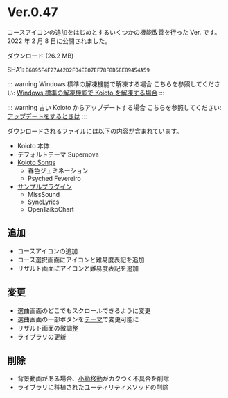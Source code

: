 # Ver.0.47

コースアイコンの追加をはじめとするいくつかの機能改善を行った Ver. です。2022 年 2 月 8 日に公開されました。

<Download link="/files/Koioto-Ver.0.47.zip" label="Ver.0.47">ダウンロード (26.2 MB)</Download>

SHA1: `B6895F4F27A42D2F04EB07EF78F8D58E89454A59`

::: warning Windows 標準の解凍機能で解凍する場合
こちらを参照してください: [Windows 標準の解凍機能で Koioto を解凍する場合](/unzip.html)
:::

::: warning 古い Koioto からアップデートする場合
こちらを参照してください: [アップデートをするときは](/update.html)
:::

ダウンロードされるファイルには以下の内容が含まれています。

- Koioto 本体
- デフォルトテーマ Supernova
- [Koioto Songs](/features/koioto-songs.html)
  - 春色ジェミネーション
  - Psyched Fevereiro
- [サンプルプラグイン](/plugin/samples.html)
  - MissSound
  - SyncLyrics
  - OpenTaikoChart

## 追加

- コースアイコンの追加
- コース選択画面にアイコンと難易度表記を追加
- リザルト画面にアイコンと難易度表記を追加

## 変更

- 選曲画面のどこでもスクロールできるように変更
- 選曲画面の一部ボタンを[テーマ](/theme/)で変更可能に
- リザルト画面の微調整
- ライブラリの更新

## 削除

- 背景動画がある場合、[小節移動](/features/measure-move.html)がカクつく不具合を削除
- ライブラリに移植されたユーティリティメソッドの削除